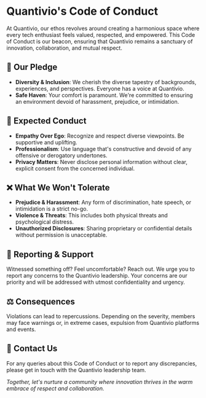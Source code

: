 # Quantivio's Code of Conduct

At Quantivio, our ethos revolves around creating a harmonious space where every tech enthusiast feels valued, respected, and empowered. This Code of Conduct is our beacon, ensuring that Quantivio remains a sanctuary of innovation, collaboration, and mutual respect.

## 🌟 Our Pledge

- **Diversity & Inclusion**: We cherish the diverse tapestry of backgrounds, experiences, and perspectives. Everyone has a voice at Quantivio.
- **Safe Haven**: Your comfort is paramount. We're committed to ensuring an environment devoid of harassment, prejudice, or intimidation.

## 🌱 Expected Conduct

- **Empathy Over Ego**: Recognize and respect diverse viewpoints. Be supportive and uplifting.
- **Professionalism**: Use language that's constructive and devoid of any offensive or derogatory undertones.
- **Privacy Matters**: Never disclose personal information without clear, explicit consent from the concerned individual.

## ❌ What We Won't Tolerate

- **Prejudice & Harassment**: Any form of discrimination, hate speech, or intimidation is a strict no-go.
- **Violence & Threats**: This includes both physical threats and psychological distress.
- **Unauthorized Disclosures**: Sharing proprietary or confidential details without permission is unacceptable.

## 📢 Reporting & Support

Witnessed something off? Feel uncomfortable? Reach out. We urge you to report any concerns to the Quantivio leadership. Your concerns are our priority and will be addressed with utmost confidentiality and urgency.

## ⚖️ Consequences

Violations can lead to repercussions. Depending on the severity, members may face warnings or, in extreme cases, expulsion from Quantivio platforms and events.

## 💌 Contact Us

For any queries about this Code of Conduct or to report any discrepancies, please get in touch with the Quantivio leadership team.

*Together, let's nurture a community where innovation thrives in the warm embrace of respect and collaboration.*
